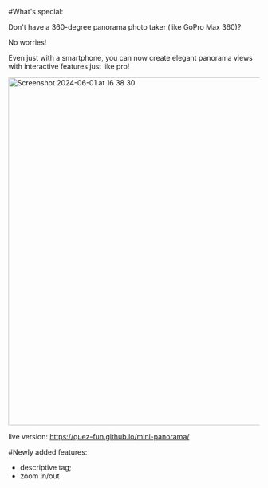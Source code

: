 #What's special:

Don't have a 360-degree panorama photo taker (like GoPro Max 360)?

No worries!

Even just with a smartphone, you can now create elegant panorama views with interactive features just like pro!

<img width="698" alt="Screenshot 2024-06-01 at 16 38 30" src="https://github.com/quez-fun/mini-panorama/assets/54435650/5df6cec7-0926-4347-b086-cdbff3654255">

live version: https://quez-fun.github.io/mini-panorama/

#Newly added features:

- descriptive tag;
- zoom in/out

